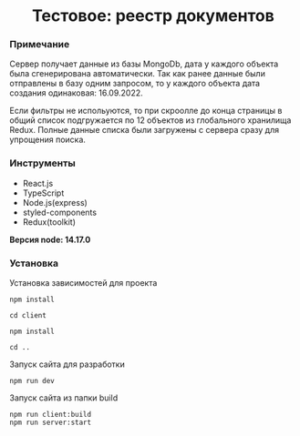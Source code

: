 
<h1 align="center">Тестовое: реестр документов</h1>

### Примечание

<p>Сервер получает данные из базы MongoDb, дата у каждого объекта была сгенерирована автоматически. Так как ранее данные были отправлены в базу одним запросом, то у каждого объекта дата создания одинаковая: 16.09.2022.</p>

<p>Если фильтры не испольуются, то при скроолле до конца страницы в общий список подгружается по 12 объектов из глобального хранилища Redux. Полные данные списка были загружены с сервера сразу для упрощения поиска.</p>

### Инструменты

- React.js
- TypeScript
- Node.js(express)
- styled-components
- Redux(toolkit)

**Версия node: 14.17.0**

### Установка
Установка зависимостей для проекта
```
npm install

cd client

npm install

cd ..
```
Запуск сайта для разработки
```
npm run dev
```
Запуск сайта из папки build
```
npm run client:build
npm run server:start
```

